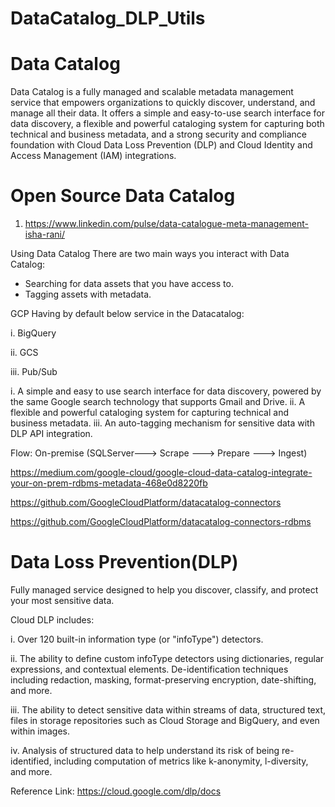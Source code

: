 # DataCatalog_DLP_Utils

# Data Catalog 
Data Catalog is a fully managed and scalable metadata management service that empowers organizations to quickly discover, understand, and manage all their data.
It offers a simple and easy-to-use search interface for data discovery, a flexible and powerful cataloging system for capturing both technical and business metadata, and a strong security and compliance foundation with Cloud Data Loss Prevention (DLP) and Cloud Identity and Access Management (IAM) integrations.

# Open Source Data Catalog
1. https://www.linkedin.com/pulse/data-catalogue-meta-management-isha-rani/

Using Data Catalog
There are two main ways you interact with Data Catalog:
- Searching for data assets that you have access to.
- Tagging assets with metadata.

GCP Having by default below service in the Datacatalog:

  i.    BigQuery

  ii.   GCS
  
  iii.  Pub/Sub


i.   A simple and easy to use search interface for data discovery, powered by the same Google search technology that supports Gmail and Drive.
ii.  A flexible and powerful cataloging system for capturing technical and business metadata.
iii. An auto-tagging mechanism for sensitive data with DLP API integration.

Flow: On-premise (SQLServer---> Scrape ---> Prepare ---> Ingest)

https://medium.com/google-cloud/google-cloud-data-catalog-integrate-your-on-prem-rdbms-metadata-468e0d8220fb

https://github.com/GoogleCloudPlatform/datacatalog-connectors

https://github.com/GoogleCloudPlatform/datacatalog-connectors-rdbms


# Data Loss Prevention(DLP)
Fully managed service designed to help you discover, classify, and protect your most sensitive data.

Cloud DLP includes:

i. Over 120 built-in information type (or "infoType") detectors.

ii. The ability to define custom infoType detectors using dictionaries, regular expressions, and contextual elements.
De-identification techniques including redaction, masking, format-preserving encryption, date-shifting, and more.

iii. The ability to detect sensitive data within streams of data, structured text, files in storage repositories such as Cloud Storage and BigQuery, and even within images.

iv. Analysis of structured data to help understand its risk of being re-identified, including computation of metrics like k-anonymity, l-diversity, and more.

Reference Link: https://cloud.google.com/dlp/docs


